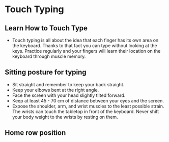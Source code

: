 # Touch Typing

## Learn How to Touch Type

- Touch typing is all about the idea that each finger has its own area on the keyboard. Thanks to that fact you can type without looking at the keys. Practice regularly and your fingers will learn their location on the keyboard through muscle memory.

## Sitting posture for typing
- Sit straight and remember to keep your back straight.
- Keep your elbows bent at the right angle.
- Face the screen with your head slightly tilted forward.
- Keep at least 45 - 70 cm of distance between your eyes and the screen.
- Еxpose the shoulder, arm, and wrist muscles to the least possible strain. The wrists can touch the tabletop in front of the keyboard. Never shift your body weight to the wrists by resting on them.

## Home row position
